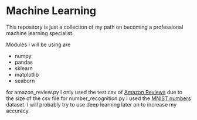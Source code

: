 # Machine Learning

This repository is just a collection of my path on becoming a professional machine learning specialist.

Modules I will be using are
* numpy
* pandas
* sklearn
* matplotlib
* seaborn

for amazon_review.py I only used the test.csv of [Amazon Reviews](https://www.kaggle.com/datasets/kritanjalijain/amazon-reviews?select=test.csv) due to the size of the csv file
for number_recognition.py I used the [MNIST numbers](https://www.kaggle.com/competitions/digit-recognizer) dataset. I will probably try to use deep learning later on to increase my accuracy.
